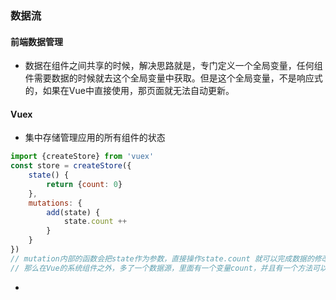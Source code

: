 ###  数据流
#### 前端数据管理
- 数据在组件之间共享的时候，解决思路就是，专门定义一个全局变量，任何组件需要数据的时候就去这个全局变量中获取。但是这个全局变量，不是响应式的，如果在Vue中直接使用，那页面就无法自动更新。

#### Vuex
- 集中存储管理应用的所有组件的状态
```javascript
import {createStore} from 'vuex'
const store = createStore({
	state() {
		return {count: 0}
	},
	mutations: {
		add(state) {
			state.count ++
		}
	}
})
// mutation内部的函数会把state作为参数，直接操作state.count 就可以完成数据的修改
// 那么在Vue的系统组件之外，多了一个数据源，里面有一个变量count，并且有一个方法可以累加这个count。然后在Vue中注册这个数据源，在main.ts里，使用app.use(store)进行注册，这样Vue和Vuex就连接上了
```
- 